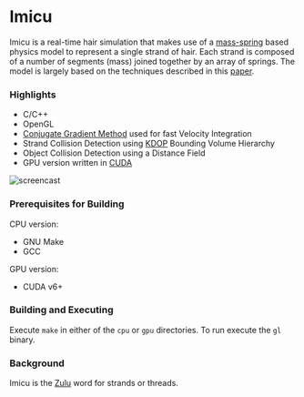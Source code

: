 # Imicu

Imicu is a real-time hair simulation that makes use of a [mass-spring](https://en.wikipedia.org/wiki/Effective_mass_%28spring%E2%80%93mass_system%29) based physics model to represent a single strand of hair. Each strand is composed of a number of segments (mass) joined together by an array of springs. The model is largely based on the techniques described in this [paper](http://physbam.stanford.edu/~fedkiw/papers/stanford2008-02.pdf).

### Highlights

* C/C++
* OpenGL
* [Conjugate Gradient Method](https://en.wikipedia.org/wiki/Conjugate_gradient_method) used for fast Velocity Integration
* Strand Collision Detection using [KDOP](https://en.wikipedia.org/wiki/Bounding_volume#Common_types_of_bounding_volume) Bounding Volume Hierarchy
* Object Collision Detection using a Distance Field
* GPU version written in [CUDA](https://en.wikipedia.org/wiki/CUDA)

![screencast](https://github.com/swyngaard/imicu/raw/master/demo.gif)

### Prerequisites for Building

CPU version:
* GNU Make
* GCC

GPU version:
* CUDA v6+

### Building and Executing

Execute `make` in either of the `cpu` or `gpu` directories. To run execute the `gl` binary.

### Background

Imicu is the [Zulu](https://en.wikipedia.org/wiki/Zulu_language) word for strands or threads.

